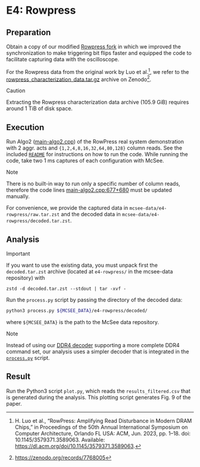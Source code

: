 # E4: Rowpress

## Preparation

Obtain a copy of our modified [Rowpress fork](https://github.com/mcsee-artifacts/rowpress) in which we improved the synchronization to make triggering bit flips faster and equipped the code to facilitate capturing data with the oscilloscope.

For the Rowpress data from the original work by Luo et al.[^1], we refer to the [rowpress_characterization_data.tar.gz](https://zenodo.org/records/7768005/files/rowpress_characterization_data.tar.gz?download=1) archive on Zenodo[^2]. 

> [!CAUTION]
> Extracting the Rowpress characterization data archive (105.9 GiB) requires around 1 TiB of disk space.

## Execution

Run Algo2 ([main-algo2.cpp](https://github.com/mcsee-artifacts/rowpress/blob/main/demonstration/main-algo2.cpp)) of the RowPress real system demonstration with 2 aggr. acts and `{1,2,4,8,16,32,64,80,128}` column reads. See the included [`README`](https://github.com/mcsee-artifacts/rowpress?tab=readme-ov-file#demonstration) for instructions on how to run the code. While running the code, take two 1 ms captures of each configuration with McSee.

>[!NOTE]
> There is no built-in way to run only a specific number of column reads, therefore the code lines [main-algo2.cpp:677+680](https://github.com/mcsee-artifacts/rowpress/blob/main/demonstration/main-algo2.cpp#L677) must be updated manually.

For convenience, we provide the captured data in `mcsee-data/e4-rowpress/raw.tar.zst` and the decoded data in `mcsee-data/e4-rowpress/decoded.tar.zst`.

## Analysis

> [!IMPORTANT]
> If you want to use the existing data, you must unpack first the `decoded.tar.zst` archive (located at `e4-rowpress/` in the mcsee-data repository) with
> ```
> zstd -d decoded.tar.zst --stdout | tar -xvf -
> ```

Run the `process.py` script by passing the directory of the decoded data:

```bash
python3 process.py ${MCSEE_DATA}/e4-rowpress/decoded/
```

where `${MCSEE_DATA}` is the path to the McSee data repository.


> [!NOTE]
> Instead of using our [DDR4 decoder](https://github.com/mcsee-artifacts/ddr4-decoder) supporting a more complete DDR4 command set, our analysis uses a simpler decoder that is integrated in the [`process.py`](analysis/process.py) script.

## Result

Run the Python3 script `plot.py`, which reads the `results_filtered.csv` that is generated during the analysis. This plotting script generates Fig. 9 of the paper.

[^1]: H. Luo et al., “RowPress: Amplifying Read Disturbance in Modern DRAM Chips,” in Proceedings of the 50th Annual International Symposium on Computer Architecture, Orlando FL USA: ACM, Jun. 2023, pp. 1–18. doi: 10.1145/3579371.3589063. Available: https://dl.acm.org/doi/10.1145/3579371.3589063.
[^2]: https://zenodo.org/records/7768005
